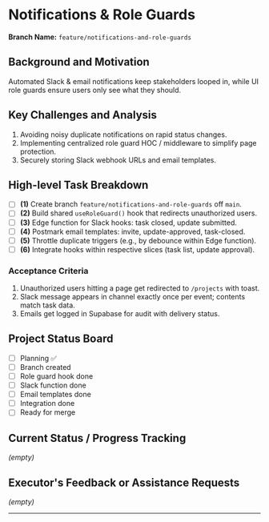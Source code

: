 # Notifications & Role Guards

**Branch Name:** `feature/notifications-and-role-guards`

## Background and Motivation
Automated Slack & email notifications keep stakeholders looped in, while UI role guards ensure users only see what they should.

## Key Challenges and Analysis
1. Avoiding noisy duplicate notifications on rapid status changes.
2. Implementing centralized role guard HOC / middleware to simplify page protection.
3. Securely storing Slack webhook URLs and email templates.

## High-level Task Breakdown
- [ ] **(1)** Create branch `feature/notifications-and-role-guards` off `main`.
- [ ] **(2)** Build shared `useRoleGuard()` hook that redirects unauthorized users.
- [ ] **(3)** Edge function for Slack hooks: task closed, update submitted.
- [ ] **(4)** Postmark email templates: invite, update-approved, task-closed.
- [ ] **(5)** Throttle duplicate triggers (e.g., by debounce within Edge function).
- [ ] **(6)** Integrate hooks within respective slices (task list, update approval).

### Acceptance Criteria
1. Unauthorized users hitting a page get redirected to `/projects` with toast.
2. Slack message appears in channel exactly once per event; contents match task data.
3. Emails get logged in Supabase for audit with delivery status.

## Project Status Board
- [ ] Planning ✅
- [ ] Branch created
- [ ] Role guard hook done
- [ ] Slack function done
- [ ] Email templates done
- [ ] Integration done
- [ ] Ready for merge

## Current Status / Progress Tracking
*(empty)*

## Executor's Feedback or Assistance Requests
*(empty)*

--- 